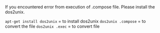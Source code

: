 If you encountered error from execution of .compose file. Please install the dos2unix.

```apt-get install dos2unix``` = to install dos2unix
```dos2unix .compose``` = to convert the file
```dos2unix .exec``` = to convert file
